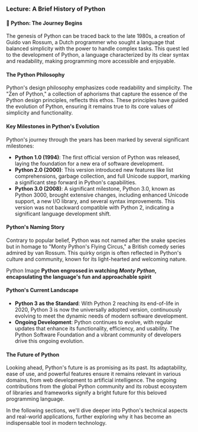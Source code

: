 ### Lecture: A Brief History of Python

#### 🐍 Python: The Journey Begins
The genesis of Python can be traced back to the late 1980s, a creation of Guido van Rossum, a Dutch programmer who sought a language that balanced simplicity with the power to handle complex tasks. This quest led to the development of Python, a language characterized by its clear syntax and readability, making programming more accessible and enjoyable.

#### The Python Philosophy
Python's design philosophy emphasizes code readability and simplicity. The "Zen of Python," a collection of aphorisms that capture the essence of the Python design principles, reflects this ethos. These principles have guided the evolution of Python, ensuring it remains true to its core values of simplicity and functionality.

#### Key Milestones in Python's Evolution
Python's journey through the years has been marked by several significant milestones:

- **Python 1.0 (1994)**: The first official version of Python was released, laying the foundation for a new era of software development.
- **Python 2.0 (2000)**: This version introduced new features like list comprehensions, garbage collection, and full Unicode support, marking a significant step forward in Python's capabilities.
- **Python 3.0 (2008)**: A significant milestone, Python 3.0, known as Python 3000, brought extensive changes, including enhanced Unicode support, a new I/O library, and several syntax improvements. This version was not backward compatible with Python 2, indicating a significant language development shift.

#### Python's Naming Story
Contrary to popular belief, Python was not named after the snake species but in homage to "Monty Python's Flying Circus," a British comedy series admired by van Rossum. This quirky origin is often reflected in Python's culture and community, known for its light-hearted and welcoming nature.

Python Image
**Python engrossed in watching *Monty Python*, encapsulating the language's fun and approachable spirit**

#### Python's Current Landscape
- **Python 3 as the Standard**: With Python 2 reaching its end-of-life in 2020, Python 3 is now the universally adopted version, continuously evolving to meet the dynamic needs of modern software development.
- **Ongoing Development**: Python continues to evolve, with regular updates that enhance its functionality, efficiency, and usability. The Python Software Foundation and a vibrant community of developers drive this ongoing evolution.

#### The Future of Python
Looking ahead, Python's future is as promising as its past. Its adaptability, ease of use, and powerful features ensure it remains relevant in various domains, from web development to artificial intelligence. The ongoing contributions from the global Python community and its robust ecosystem of libraries and frameworks signify a bright future for this beloved programming language.

In the following sections, we'll dive deeper into Python's technical aspects and real-world applications, further exploring why it has become an indispensable tool in modern technology.